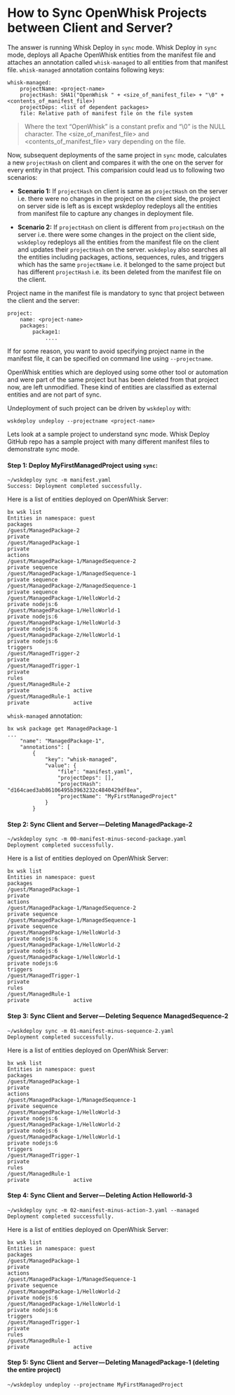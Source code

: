 <!--
#
# Licensed to the Apache Software Foundation (ASF) under one or more contributor
# license agreements.  See the NOTICE file distributed with this work for additional
# information regarding copyright ownership.  The ASF licenses this file to you
# under the Apache License, Version 2.0 (the # "License"); you may not use this
# file except in compliance with the License.  You may obtain a copy of the License
# at:
#
# http://www.apache.org/licenses/LICENSE-2.0
#
# Unless required by applicable law or agreed to in writing, software distributed
# under the License is distributed on an "AS IS" BASIS, WITHOUT WARRANTIES OR
# CONDITIONS OF ANY KIND, either express or implied.  See the License for the
# specific language governing permissions and limitations under the License.
#
-->

# How to Sync OpenWhisk Projects between Client and Server?

The answer is running Whisk Deploy in `sync` mode.
Whisk Deploy in `sync` mode, deploys all Apache OpenWhisk entities from the manifest file and attaches an annotation called `whisk-managed` to all entities from that manifest file. `whisk-managed` annotation contains following keys:

```
whisk-managed:
    projectName: <project-name>
    projectHash: SHA1("OpenWhisk " + <size_of_manifest_file> + "\0" + <contents_of_manifest_file>)
    projectDeps: <list of dependent packages> 
    file: Relative path of manifest file on the file system
```

> Where the text “OpenWhisk” is a constant prefix and “\0” is the NULL character. The <size_of_manifest_file> and <contents_of_manifest_file> vary depending on the file.

Now, subsequent deployments of the same project in `sync` mode, calculates a new `projectHash` on client and compares it with the one on the server for every entity in that project. This comparision could lead us to following two scenarios:

* **Scenario 1:** If `projectHash` on client is same as `projectHash` on the server i.e. there were no changes in the project on the client side, the project on server side is left as is except wskdeploy redeploys all the entities from manifest file to capture any changes in deployment file.

* **Scenario 2:** If `projectHash` on client is different from `projectHash` on the server i.e. there were some changes in the project on the client side, `wskdeploy` redeploys all the entities from the manifest file on the client and updates their `projectHash` on the server. `wskdeploy` also searches all the entities including packages, actions, sequences, rules, and triggers which has the same `projectName` i.e. it belonged to the same project but has different `projectHash` i.e. its been deleted from the manifest file on the client.

Project name in the manifest file is mandatory to sync that project between the client and the server:

```
project:
    name: <project-name> 
    packages:
        package1:
            ....
```

If for some reason, you want to avoid specifying project name in the manifest file, it can be specified on command line using `--projectname`.

OpenWhisk entities which are deployed using some other tool or automation and were part of the same project but has been deleted from that project now, are left unmodified. These kind of entities are classified as external entities and are not part of sync.

Undeployment of such project can be driven by `wskdeploy` with:

```
wskdeploy undeploy --projectname <project-name> 
```

Lets look at a sample project to understand sync mode. Whisk Deploy GitHub repo has a sample project with many different manifest files to demonstrate sync mode.

#### Step 1: Deploy MyFirstManagedProject using `sync`:

```
~/wskdeploy sync -m manifest.yaml 
Success: Deployment completed successfully.
```

Here is a list of entities deployed on OpenWhisk Server:

```
bx wsk list
Entities in namespace: guest
packages
/guest/ManagedPackage-2                                                private
/guest/ManagedPackage-1                                                private
actions
/guest/ManagedPackage-1/ManagedSequence-2                              private sequence
/guest/ManagedPackage-1/ManagedSequence-1                              private sequence
/guest/ManagedPackage-2/ManagedSequence-1                              private sequence
/guest/ManagedPackage-1/HelloWorld-2                                   private nodejs:6
/guest/ManagedPackage-1/HelloWorld-1                                   private nodejs:6
/guest/ManagedPackage-1/HelloWorld-3                                   private nodejs:6
/guest/ManagedPackage-2/HelloWorld-1                                   private nodejs:6
triggers
/guest/ManagedTrigger-2                                                private
/guest/ManagedTrigger-1                                                private
rules
/guest/ManagedRule-2                                                   private              active
/guest/ManagedRule-1                                                   private              active

```

`whisk-managed` annotation:

```
bx wsk package get ManagedPackage-1
...
    "name": "ManagedPackage-1",
    "annotations": [
        {
            "key": "whisk-managed",
            "value": {
                "file": "manifest.yaml",
                "projectDeps": [],
                "projectHash": "d164caed3ab86106495b3963232c4840429df8ea",
                "projectName": "MyFirstManagedProject"
            }
        }
```

#### Step 2: Sync Client and Server — Deleting ManagedPackage-2

```
~/wskdeploy sync -m 00-manifest-minus-second-package.yaml 
Deployment completed successfully.
```

Here is a list of entities deployed on OpenWhisk Server:

```
bx wsk list
Entities in namespace: guest
packages
/guest/ManagedPackage-1                                                private
actions
/guest/ManagedPackage-1/ManagedSequence-2                              private sequence
/guest/ManagedPackage-1/ManagedSequence-1                              private sequence
/guest/ManagedPackage-1/HelloWorld-3                                   private nodejs:6
/guest/ManagedPackage-1/HelloWorld-2                                   private nodejs:6
/guest/ManagedPackage-1/HelloWorld-1                                   private nodejs:6
triggers
/guest/ManagedTrigger-1                                                private
rules
/guest/ManagedRule-1                                                   private              active

```

#### Step 3: Sync Client and Server — Deleting Sequence ManagedSequence-2

```
~/wskdeploy sync -m 01-manifest-minus-sequence-2.yaml 
Deployment completed successfully.
```

Here is a list of entities deployed on OpenWhisk Server:

```
bx wsk list
Entities in namespace: guest
packages
/guest/ManagedPackage-1                                                private
actions
/guest/ManagedPackage-1/ManagedSequence-1                              private sequence
/guest/ManagedPackage-1/HelloWorld-3                                   private nodejs:6
/guest/ManagedPackage-1/HelloWorld-2                                   private nodejs:6
/guest/ManagedPackage-1/HelloWorld-1                                   private nodejs:6
triggers
/guest/ManagedTrigger-1                                                private
rules
/guest/ManagedRule-1                                                   private              active
```

#### Step 4: Sync Client and Server — Deleting Action Helloworld-3

```
~/wskdeploy sync -m 02-manifest-minus-action-3.yaml --managed
Deployment completed successfully.
```

Here is a list of entities deployed on OpenWhisk Server:

```
bx wsk list
Entities in namespace: guest
packages
/guest/ManagedPackage-1                                                private
actions
/guest/ManagedPackage-1/ManagedSequence-1                              private sequence
/guest/ManagedPackage-1/HelloWorld-2                                   private nodejs:6
/guest/ManagedPackage-1/HelloWorld-1                                   private nodejs:6
triggers
/guest/ManagedTrigger-1                                                private
rules
/guest/ManagedRule-1                                                   private              active
```

#### Step 5: Sync Client and Server — Deleting ManagedPackage-1 (deleting the entire project)

```
~/wskdeploy undeploy --projectname MyFirstManagedProject
```



